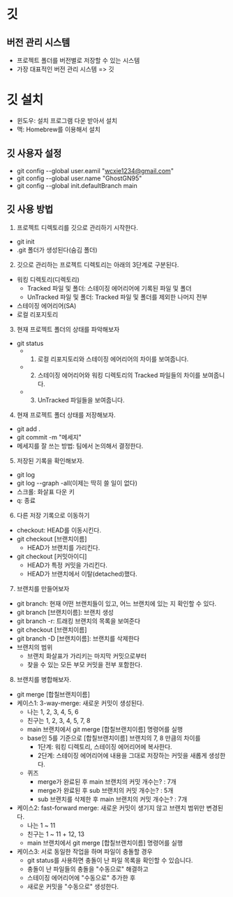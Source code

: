 # 깃

## 버전 관리 시스템
- 프로젝트 폴더를 버전별로 저장할 수 있는 시스템
- 가장 대표적인 버전 관리 시스템 => 깃

# 깃 설치
- 윈도우: 설치 프로그램 다운 받아서 설치
- 맥: Homebrew를 이용해서 설치

## 깃 사용자 설정
- git config --global user.eamil "wcxie1234@gmail.com"
- git config --global user.name "GhostGN95"
- git config --global init.defaultBranch main

## 깃 사용 방법
1. 프로젝트 디렉토리를 깃으로 관리하기 시작한다.
- git init
- .git 폴더가 생성된다(숨김 폴더)

2. 깃으로 관리하는 프로젝트 디렉토리는 아래의 3단계로 구분된다.
- 워킹 디렉토리(디렉토리)
  - Tracked 파일 및 폴더: 스테이징 에어리어에 기록된 파일 및 폴더
  - UnTracked 파일 및 폴더: Tracked 파일 및 폴더를 제외한 나머지 전부
- 스테이징 에어리어(SA)
- 로컬 리포지토리

3. 현재 프로젝트 폴더의 상태를 파악해보자
- git status
  - 1. 로컬 리포지토리와 스테이징 에어리어의 차이를 보여줍니다.
  - 2. 스테이징 에어리어와 워킹 디렉토리의 Tracked 파일들의 차이를 보여줍니다.
  - 3. UnTracked 파일들을 보여줍니다.

4. 현재 프로젝트 폴더 상태를 저장해보자.
- git add .
- git commit -m "메세지"
- 메세지를 잘 쓰는 방법: 팀에서 논의해서 결정한다.

5. 저장된 기록을 확인해보자.
- git log
- git log --graph -all(이제는 딱히 쓸 일이 없다)
- 스크롤: 화살표 다운 키
- q: 종료

6. 다른 저장 기록으로 이동하기
- checkout: HEAD를 이동시킨다.
- git checkout [브랜치이름]
  - HEAD가 브랜치를 가리킨다.
- git checkout [커밋아이디]
  - HEAD가 특정 커밋을 가리킨다.
  - HEAD가 브랜치에서 이탈(detached)했다.

7. 브랜치를 만들어보자
- git branch: 현재 어떤 브랜치들이 있고, 어느 브랜치에 있는 지 확인할 수 있다.
- git branch [브랜치이름]: 브랜치 생성
- git branch -r: 트래킹 브랜치의 목록을 보여준다 
- git checkout [브랜치이름]
- git branch -D [브랜치이름]: 브랜치를 삭제한다
- 브랜치의 범위
  - 브랜치 화살표가 가리키는 마지막 커밋으로부터
  - 찾을 수 있는 모든 부모 커밋을 전부 포함한다.

8. 브랜치를 병합해보자.
- git merge [합칠브랜치이름]
- 케이스1: 3-way-merge: 새로운 커밋이 생성된다.
  - 나는 1, 2, 3, 4, 5, 6
  - 친구는 1, 2, 3, 4, 5, 7, 8
  - main 브랜치에서 git merge [합칠브랜치이름] 명령어를 실행
  - base인 5를 기준으로 [합칠브랜치이름] 브랜치의 7, 8 만큼의 차이를
    - 1단계: 워킹 디렉토리, 스테이징 에어리어에 복사한다.
    - 2단계: 스테이징 에어리어에 내용을 그대로 저장하는 커밋을 새롭게 생성한다.
  - 퀴즈
    - merge가 완료된 후 main 브랜치의 커밋 개수는? : 7개
    - merge가 완료된 후 sub 브랜치의 커밋 개수는? : 5개
    - sub 브랜치를 삭제한 후 main 브랜치의 커밋 개수는? : 7개
- 케이스2: fast-forward merge: 새로운 커밋이 생기지 않고 브랜치 범위만 변경된다.
  - 나는 1 ~ 11
  - 친구는 1 ~ 11 + 12, 13
  - main 브랜치에서 git merge [합칠브랜치이름] 명령어를 실행
- 케이스3: 서로 동일한 작업을 하며 파일이 충돌할 경우
  - git status를 사용하면 충돌이 난 파일 목록을 확인할 수 있습니다.
  - 충돌이 난 파일들의 충돌을 "수동으로" 해결하고
  - 스테이징 에어리어에 "수동으로" 추가한 후
  - 새로운 커밋을 "수동으로" 생성한다.